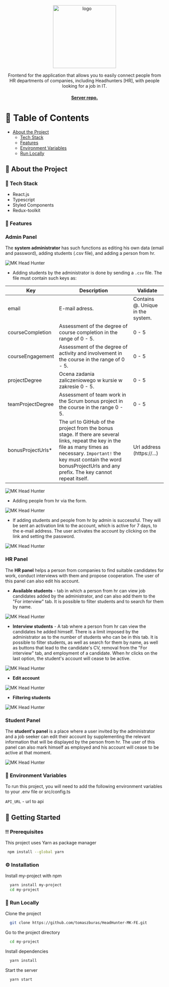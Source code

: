 <div align="center">
  <img src="https://i.imgur.com/nYV30Ba.png" alt="logo" width="200" height="auto" />
<p>
    Frontend for the application that allows you to easily connect people from HR departments of companies, including Headhunters [HR], with people looking for a job in IT.
  </p>

<h4>
    <a href="https://github.com/Simoon234/be_hr">Server repo.</a>
  </h4>
</div>

<!-- Table of Contents -->
# :notebook_with_decorative_cover: Table of Contents

- [About the Project](#star2-about-the-project)
    * [Tech Stack](#space_invader-tech-stack)
    * [Features](#dart-features)
    * [Environment Variables](#key-environment-variables)
    * [Run Locally](#running-run-locally)

<!-- About the Project -->
## :star2: About the Project


<!-- TechStack -->
### :space_invader: Tech Stack

- React.js
- Typescript
- Styled Components
- Redux-toolkit

<!-- Features -->
### :dart: Features

### Admin Panel
The **system administrator** has such functions as editing his own data (email and password), adding students (.csv file), and adding a person from hr. 

<img src="https://i.imgur.com/8hYsppM.jpg" alt="MK Head Hunter" />
  
- Adding students by the administrator is done by sending a `.csv` file. The file must contain such keys as:

| Key               | Description                                                                           | Validate                          |
|-------------------|---------------------------------------------------------------------------------------|-----------------------------------|
| email             | E-mail adress.                                                                        | Contains @. Unique in the system. |
| courseCompletion  | Assessment of the degree of course completion in the range of 0 - 5.                  | 0 - 5                             |
| courseEngagement  | Assessment of the degree of activity and involvement in the course in the range of 0 - 5. | 0 - 5                             |
| projectDegree     | Ocena zadania zaliczeniowego w kursie w zakresie 0 - 5.                               | 0 - 5                             |
| teamProjectDegree | Assessment of team work in the Scrum bonus project in the course in the range 0 - 5.  | 0 - 5                             |
| bonusProjectUrls* | The url to GitHub of the project from the bonus stage. If there are several links, repeat the key in the file as many times as necessary. `Important!` the key must contain the word bonusProjectUrls and any prefix. The key cannot repeat itself.                        | Url address (https://...)         |
<img src="https://i.imgur.com/b59FJBs.jpg" alt="MK Head Hunter" />

- Adding people from hr via the form.

<img src="https://i.imgur.com/sAZXn3x.jpg" alt="MK Head Hunter" />

- If adding students and people from hr by admin is successful. They will be sent an activation link to the account, which is active for 7 days, to the e-mail address. The user activates the account by clicking on the link and setting the password.

<img src="https://i.imgur.com/gDu3Qhm.jpg" alt="MK Head Hunter" />

### HR Panel
The **HR panel** helps a person from companies to find suitable candidates for work, conduct interviews with them and propose cooperation. The user of this panel can also edit his account.

- **Available students** - tab in which a person from hr can view job candidates added by the administrator, and can also add them to the "For interview" tab. It is possible to filter students and to search for them by name.

<img src="https://i.imgur.com/awuf1M6.jpg" alt="MK Head Hunter" />

- **Interview students** - A tab where a person from hr can view the candidates he added himself. There is a limit imposed by the administrator as to the number of students who can be in this tab. It is possible to filter students, as well as search for them by name, as well as buttons that lead to the candidate's CV, removal from the "For interview" tab, and employment of a candidate. When hr clicks on the last option, the student's account will cease to be active.

<img src="https://i.imgur.com/8wMyTmO.jpg" alt="MK Head Hunter" />

- **Edit account**

<img src="https://i.imgur.com/r6DnvHk.jpg" alt="MK Head Hunter" />

- **Filtering students**

<img src="https://i.imgur.com/bGPBdcG.jpg" alt="MK Head Hunter" />

### Student Panel
The **student's panel** is a place where a user invited by the administrator and a job seeker can edit their account by supplementing the relevant information that will be displayed by the person from hr. The user of this panel can also mark himself as employed and his account will cease to be active at that moment.

<img src="https://i.imgur.com/NlrF51h.jpg" alt="MK Head Hunter" />

<!-- Env Variables -->
### :key: Environment Variables

To run this project, you will need to add the following environment variables to your .env file or src/config.ts

`API_URL` - url to api

<!-- Getting Started -->
## 	:toolbox: Getting Started

<!-- Prerequisites -->
### :bangbang: Prerequisites

This project uses Yarn as package manager

```bash
 npm install --global yarn
```

<!-- Installation -->
### :gear: Installation

Install my-project with npm

```bash
  yarn install my-project
  cd my-project
```


<!-- Run Locally -->
### :running: Run Locally

Clone the project

```bash
  git clone https://github.com/tomaszburas/HeadHunter-MK-FE.git
```

Go to the project directory

```bash
  cd my-project
```

Install dependencies

```bash
  yarn install
```

Start the server

```bash
  yarn start
```





